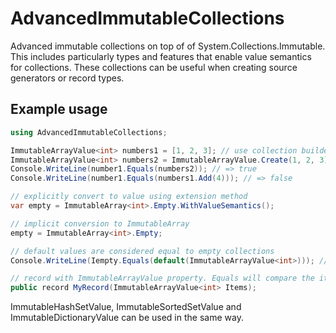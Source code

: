 # AdvancedImmutableCollections
Advanced immutable collections on top of of System.Collections.Immutable. This includes particularly types and features that enable value semantics for collections.
These collections can be useful when creating source generators or record types.

## Example usage
```csharp
using AdvancedImmutableCollections;

ImmutableArrayValue<int> numbers1 = [1, 2, 3]; // use collection builder (.net 8 and later)
ImmutableArrayValue<int> numbers2 = ImmutableArrayValue.Create(1, 2, 3); // use overload with params
Console.WriteLine(number1.Equals(numbers2)); // => true
Console.WriteLine(number1.Equals(numbers1.Add(4))); // => false

// explicitly convert to value using extension method
var empty = ImmutableArray<int>.Empty.WithValueSemantics();

// implicit conversion to ImmutableArray
empty = ImmutableArray<int>.Empty;

// default values are considered equal to empty collections
Console.WriteLine(Iempty.Equals(default(ImmutableArrayValue<int>))); // => true

// record with ImmutableArrayValue property. Equals will compare the items of the array.
public record MyRecord(ImmutableArrayValue<int> Items);
```

ImmutableHashSetValue, ImmutableSortedSetValue and ImmutableDictionaryValue can be used in the same way.